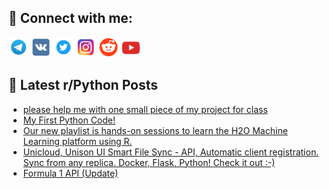 ## 🔎 Connect with me:
[<img src="https://github.com/bullbesh/bullbesh/blob/main/images/Telegram.png" width="32" height="32" />](https://t.me/bullbesh)
[<img src="https://github.com/bullbesh/bullbesh/blob/main/images/VK.png" width="32" height="32" />](https://vk.com/bullbesh)
[<img src="https://github.com/bullbesh/bullbesh/blob/main/images/Twitter.png" width="32" height="32" />](https://twitter.com/bullbesh1)
[<img src="https://github.com/bullbesh/bullbesh/blob/main/images/Instagram.png" width="32" height="32" />](https://www.instagram.com/bullbesh)
[<img src="https://github.com/bullbesh/bullbesh/blob/main/images/Reddit.png" width="32" height="32" />](https://www.reddit.com/user/bullbesh)
[<img src="https://github.com/bullbesh/bullbesh/blob/main/images/YouTube.png" width="32" height="32" />](https://www.youtube.com/channel/UCtfjRs6uzgq5mfm8S06WTcg)

## 📕 Latest r/Python Posts
<!-- BLOG-POST-LIST:START -->
- [please help me with one small piece of my project for class](https://www.reddit.com/r/Python/comments/y9bvve/please_help_me_with_one_small_piece_of_my_project/)
- [My First Python Code!](https://www.reddit.com/r/Python/comments/y9buzy/my_first_python_code/)
- [Our new playlist is hands-on sessions to learn the H2O Machine Learning platform using R.](https://www.reddit.com/r/Python/comments/y9b7f9/our_new_playlist_is_handson_sessions_to_learn_the/)
- [Unicloud, Unison UI Smart File Sync - API, Automatic client registration. Sync from any replica. Docker, Flask, Python! Check it out :-&rpar;](https://www.reddit.com/r/Python/comments/y97u3v/unicloud_unison_ui_smart_file_sync_api_automatic/)
- [Formula 1 API &lpar;Update&rpar;](https://www.reddit.com/r/Python/comments/y9487s/formula_1_api_update/)
<!-- BLOG-POST-LIST:END -->
